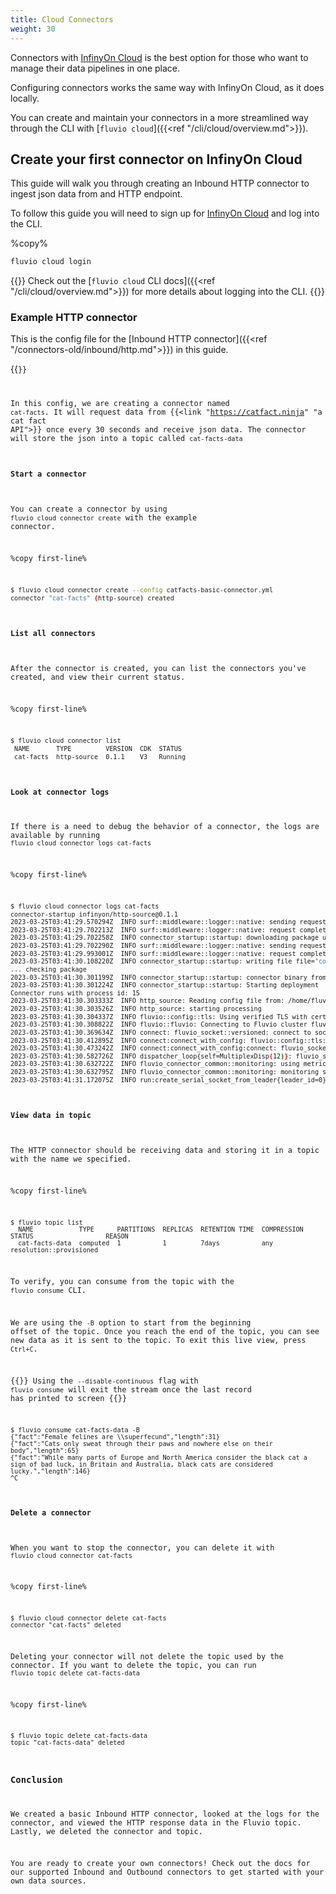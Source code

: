 ```yaml
---
title: Cloud Connectors 
weight: 30
---
```


Connectors with [InfinyOn Cloud] is the best option for those who want to manage their data pipelines in one place.

Configuring connectors works the same way with InfinyOn Cloud, as it does locally.

You can create and maintain your connectors in a more streamlined way through the CLI with [`fluvio cloud`]({{<ref "/cli/cloud/overview.md">}}).

## Create your first connector on InfinyOn Cloud

This guide will walk you through creating an Inbound HTTP connector to ingest json data from and HTTP endpoint.

To follow this guide you will need to sign up for [InfinyOn Cloud] and log into the CLI.

%copy%
```bash
fluvio cloud login
```

{{<idea>}}
Check out the [`fluvio cloud` CLI docs]({{<ref "/cli/cloud/overview.md">}}) for more details about logging into the CLI. 
{{</idea>}}

### Example HTTP connector
This is the config file for the [Inbound HTTP connector]({{<ref "/connectors-old/inbound/http.md">}}) in this guide.

{{<code file="embeds/connectors/catfacts-basic-connector.yaml" lang="yaml" copy=true >}}

In this config, we are creating a connector named `cat-facts`. It will request data from {{<link "https://catfact.ninja" "a cat fact API">}} once every 30 seconds and receive json data. The connector will store the json into a topic called `cat-facts-data`


#### Start a connector

You can create a connector by using `fluvio cloud connector create` with the example connector.

%copy first-line%
```bash
$ fluvio cloud connector create --config catfacts-basic-connector.yml 
connector "cat-facts" (http-source) created
```
#### List all connectors

After the connector is created, you can list the connectors you've created, and view their current status.

%copy first-line%
```bash
$ fluvio cloud connector list
 NAME       TYPE         VERSION  CDK  STATUS
 cat-facts  http-source  0.1.1    V3   Running
```

#### Look at connector logs

If there is a need to debug the behavior of a connector, the logs are available by running `fluvio cloud connector logs cat-facts`

%copy first-line%
```bash
$ fluvio cloud connector logs cat-facts
connector-startup infinyon/http-source@0.1.1
2023-03-25T03:41:29.570294Z  INFO surf::middleware::logger::native: sending request    
2023-03-25T03:41:29.702213Z  INFO surf::middleware::logger::native: request completed    
2023-03-25T03:41:29.702258Z  INFO connector_startup::startup: downloading package url="https://hub-dev.infinyon.cloud/hub/v0/connector/pkg/infinyon/http-source/0.1.1"
2023-03-25T03:41:29.702290Z  INFO surf::middleware::logger::native: sending request    
2023-03-25T03:41:29.993001Z  INFO surf::middleware::logger::native: request completed    
2023-03-25T03:41:30.108220Z  INFO connector_startup::startup: writing file file="connector.ipkg"
... checking package
2023-03-25T03:41:30.301199Z  INFO connector_startup::startup: connector binary from package path="./http-source"
2023-03-25T03:41:30.301224Z  INFO connector_startup::startup: Starting deployment
Connector runs with process id: 15
2023-03-25T03:41:30.303333Z  INFO http_source: Reading config file from: /home/fluvio/config.yaml
2023-03-25T03:41:30.303526Z  INFO http_source: starting processing
2023-03-25T03:41:30.304337Z  INFO fluvio::config::tls: Using verified TLS with certificates from paths domain="odd-butterfly-0dea7a035980a4679d0704f654e1a14e.c.cloud-dev.fluvio.io"
2023-03-25T03:41:30.308822Z  INFO fluvio::fluvio: Connecting to Fluvio cluster fluvio_crate_version="0.16.0" fluvio_git_hash="8d4023ee0dc7735aaa0c823dd2b235662112f090"
2023-03-25T03:41:30.369634Z  INFO connect: fluvio_socket::versioned: connect to socket add=fluvio-sc-public:9003
2023-03-25T03:41:30.412895Z  INFO connect:connect_with_config: fluvio::config::tls: Using verified TLS with certificates from paths domain="odd-butterfly-0dea7a035980a4679d0704f654e1a14e.c.cloud-dev.fluvio.io"
2023-03-25T03:41:30.473242Z  INFO connect:connect_with_config:connect: fluvio_socket::versioned: connect to socket add=fluvio-sc-public:9003
2023-03-25T03:41:30.582726Z  INFO dispatcher_loop{self=MultiplexDisp(12)}: fluvio_socket::multiplexing: multiplexer terminated
2023-03-25T03:41:30.632722Z  INFO fluvio_connector_common::monitoring: using metric path: /fluvio_metrics/connector.sock
2023-03-25T03:41:30.632795Z  INFO fluvio_connector_common::monitoring: monitoring started
2023-03-25T03:41:31.172075Z  INFO run:create_serial_socket_from_leader{leader_id=0}:connect_to_leader{leader=0}:connect: fluvio_socket::versioned: connect to socket add=fluvio-spu-main-0.acct-ce0c1782-ca61-4c54-a08c-3ba985524553.svc.cluster.local:9005
```

#### View data in topic

The HTTP connector should be receiving data and storing it in a topic with the name we specified.

%copy first-line%
```shell
$ fluvio topic list
  NAME            TYPE      PARTITIONS  REPLICAS  RETENTION TIME  COMPRESSION  STATUS                   REASON
  cat-facts-data  computed  1           1         7days           any          resolution::provisioned
```

To verify, you can consume from the topic with the `fluvio consume` CLI.

We are using the `-B` option to start from the beginning offset of the topic. Once you reach the end of the topic, you can see new data as it is sent to the topic. To exit this live view, press `Ctrl+C`.

{{<idea>}}
Using the `--disable-continuous` flag with `fluvio consume` will exit the stream once the last record has printed to screen
{{</idea>}}

```shell
$ fluvio consume cat-facts-data -B
{"fact":"Female felines are \\superfecund","length":31}
{"fact":"Cats only sweat through their paws and nowhere else on their body","length":65}
{"fact":"While many parts of Europe and North America consider the black cat a sign of bad luck, in Britain and Australia, black cats are considered lucky.","length":146}
^C
```

#### Delete a connector

When you want to stop the connector, you can delete it with `fluvio cloud connector cat-facts`

%copy first-line%
```shell
$ fluvio cloud connector delete cat-facts
connector "cat-facts" deleted
```

Deleting your connector will not delete the topic used by the connector. If you want to delete the topic, you can run `fluvio topic delete cat-facts-data`

%copy first-line%
```shell
$ fluvio topic delete cat-facts-data
topic "cat-facts-data" deleted
```

### Conclusion

We created a basic Inbound HTTP connector, looked at the logs for the connector, and viewed the HTTP response data in the Fluvio topic. Lastly, we deleted the connector and topic.

You are ready to create your own connectors! Check out the docs for our supported Inbound and Outbound connectors to get started with your own data sources.


[InfinyOn Cloud]: https://infinyon.cloud
